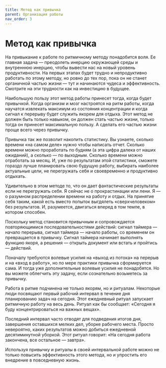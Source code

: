 ```yaml
---
title: Метод как привычка
parent: Организация работы
nav_order: 3
---
```


# Метод как привычка

На привыкание к работе по ритмичному методу понадобится воля. Ее
главная задача — преодолеть инерцию окружающей среды и внутреннюю
инерцию, чтобы вывести нас на новый уровень продуктивности. На первых
этапах будет трудно и непродуктивно работать по этому методу, но ровно
до тех пор, пока он не станет органичной частью жизни — тут и
начинаются чудеса и эффективность. Смотрите на эти трудности как на
инвестицию в будущее.

Наибольшую пользу этот метод работы принесет тогда, когда будет
привычкой. Когда организм и мозг настроятся на ритм работы, когда
научатся извлекать максимум из состояния концентрации и когда сигнал к
перерыву будет служить якорем для отдыха. Этот метод не должен быть
только навыком, он должен стать частью жизни, только тогда он принесет
максимальную пользу. А сделать его частью жизни проще всего через
привычку.

Привычка так же позволит накопить статистику. Вы узнаете, сколько
времени «на самом деле» нужно чтобы написать отчет. Сколько времени
можно проработать по будням (а эта цифра далека от наших ожиданий), а
сколько — по выходным. Сколько времени можно отработать за месяц. И,
уже по результатам этой статистики, сможете гораздо лучше планировать
свою будущую работу, выбирать наиболее актуальные цели, не перегружать
себя и своевременно и продуктивно отдыхать.

Удивительно в этом методе то, что он дает фантастические результаты
если не перегружать себя. Я сейчас не о прокрастинации или лени. Я — о
разумном распределении времени на работу и отдых. На принятие себя
таким, какой есть вместо попыток выгдялеть «сверхчеловеком» без
результатов. И, разумеется, двигаться вперед в том темпе, в котором
способен.

Поскольку метод становится привычным и сопровождается повторяющимися
последовательностями действий: сигнал таймера — начало перерыва,
сигнал таймера — начало работы, со временем он превращается в
привычку. Сигнал таймера начинает выполнять функцию якоря, а решения —
открыть документ или встать и пройтись — действий.

Поначалу требуются волевые усилия на «выход из потока» на перерыв и на
«вход в работу», но по мере практики привычка сформируется сама. И
тогда уже дополнительные волевые усилия не понадобятся. Но вы можете
облегчить эту задачу, если сознательно возьметесь за привычку.

Работа в ритме подчинена не только якорям, но и ритуалам. Некоторые
люди посвящают первый рабочий интервал в течение дня планированию
задач на сегодня. Этот ежедневный ритуал запускает ритмичную работу на
весь день. Ритуал как бы сообщает: «Сегодня я буду концентрироваться
на важных вещах».

Последний интервал часто отводят для подведения итогов дня, завершения
оставшихся мелких дел, уборке рабочего места. Просто невероятно, каких
результатов можно добиться ежедневной десятиминутной уборкой. Этот
ритуал говорит: «На сегодня работа закончена, все остальное — завтра».

Используя привычку и ритуалы в своей интервальной работе можно не
только повысить эффективность этого метода, но и упростить его
внедрение в повседневную жизнь.

